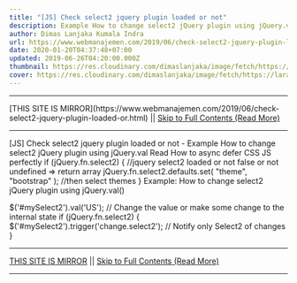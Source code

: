 ```yaml
---
title: "[JS] Check select2 jquery plugin loaded or not"
description: Example How to change select2 jQuery plugin using jQuery.val
author: Dimas Lanjaka Kumala Indra
url: https://www.webmanajemen.com/2019/06/check-select2-jquery-plugin-loaded-or.html
date: 2020-01-20T04:37:48+07:00
updated: 2019-06-26T04:20:00.000Z
thumbnail: https://res.cloudinary.com/dimaslanjaka/image/fetch/https://laraget.com/images/blog/1482184906-Select2.png
cover: https://res.cloudinary.com/dimaslanjaka/image/fetch/https://laraget.com/images/blog/1482184906-Select2.png
---
```


<hr/> [THIS SITE IS MIRROR](https://www.webmanajemen.com/2019/06/check-select2-jquery-plugin-loaded-or.html) || <a href="https://www.webmanajemen.com/2019/06/check-select2-jquery-plugin-loaded-or.html" rel="follow" class="button" id="read-more">Skip to Full Contents (Read More)</a> <hr/> [JS] Check select2 jquery plugin loaded or not - Example How to change select2 jQuery plugin using jQuery.val Read How to async defer CSS JS perfectly
if (jQuery.fn.select2) { //jquery select2 loaded or not false or not undefined => return array
  jQuery.fn.select2.defaults.set( "theme", "bootstrap" ); //then select themes
}
Example: How to change select2 jQuery plugin using jQuery.val()

  $('#mySelect2').val('US'); // Change the value or make some change to the internal state
if (jQuery.fn.select2) {
  $('#mySelect2').trigger('change.select2'); // Notify only Select2 of changes
} <hr/> [THIS SITE IS MIRROR](https://www.webmanajemen.com/2019/06/check-select2-jquery-plugin-loaded-or.html) || <a href="https://www.webmanajemen.com/2019/06/check-select2-jquery-plugin-loaded-or.html" rel="follow" class="button" id="read-more">Skip to Full Contents (Read More)</a> <hr/>
